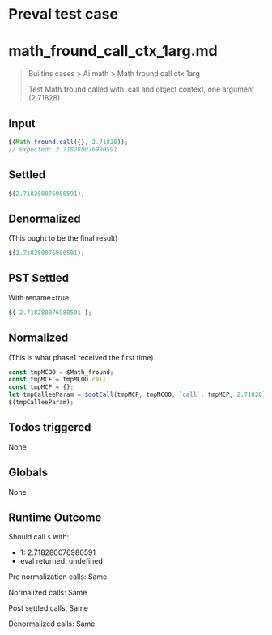 # Preval test case

# math_fround_call_ctx_1arg.md

> Builtins cases > Ai math > Math fround call ctx 1arg
>
> Test Math.fround called with .call and object context, one argument (2.71828)

## Input

`````js filename=intro
$(Math.fround.call({}, 2.71828));
// Expected: 2.718280076980591
`````


## Settled


`````js filename=intro
$(2.718280076980591);
`````


## Denormalized
(This ought to be the final result)

`````js filename=intro
$(2.718280076980591);
`````


## PST Settled
With rename=true

`````js filename=intro
$( 2.718280076980591 );
`````


## Normalized
(This is what phase1 received the first time)

`````js filename=intro
const tmpMCOO = $Math_fround;
const tmpMCF = tmpMCOO.call;
const tmpMCP = {};
let tmpCalleeParam = $dotCall(tmpMCF, tmpMCOO, `call`, tmpMCP, 2.71828);
$(tmpCalleeParam);
`````


## Todos triggered


None


## Globals


None


## Runtime Outcome


Should call `$` with:
 - 1: 2.718280076980591
 - eval returned: undefined

Pre normalization calls: Same

Normalized calls: Same

Post settled calls: Same

Denormalized calls: Same

